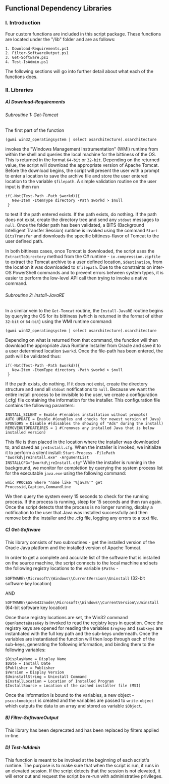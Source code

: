 ## Functional Dependency Libraries

### I. Introduction
  Four custom functions are included in this script package. These functions are located under the "/lib" folder and are as follows:

    1. Download-Requirements.ps1
    2. Filter-SoftwareOutput.ps1
    3. Get-Software.ps1
    4. Test-IsAdmin.ps1

  The following sections will go into further detail about what each of the functions does.

### II. Libraries

##### A) Download-Requirements

###### Subroutine 1: Get-Tomcat

The first part of the function

`(gwmi win32_operatingsystem | select osarchitecture).osarchitecture`


invokes the "Windows Management Instrumentation" (WMI) runtime from within the shell and queries the local machine for the bittiness of the OS. This is returned in the format `64-bit` or `32-bit`. Depending on the returned value, the script will download the appropriate version of Apache Tomcat. Before the download begins, the script will present the user with a prompt to enter a location to save the archive file and store the user entered location to the variable `$filepath`. A simple validation routine on the user input is then run

```
if(-Not(Test-Path -Path $workd)){
   New-Item -ItemType directory -Path $workd > $null
 }
```

to test if the path entered exists. If the path exists, do nothing. If the path does not exist, create the directory tree and send any `stdout` messages to `null`.
Once the folder path has been validated, a BITS (Background Intelligent Transfer Session) runtime is invoked using the command `Start-BitsTransfer` and downloads the specific bittiness-flavor of Tomcat to the user defined path.

In both bittiness cases, once Tomcat is downloaded, the script uses the `ExtractToDirectory` method from the C# runtime - `io.compression.zipfile` to extract the Tomcat archive to a user defined location, `$destination`, from the location it was downloaded to `$filepath`. Due to the constraints on inter-OS PowerShell commands and to prevent errors between system types, it is easier to perform the low-level API call then trying to invoke a native command.

###### Subroutine 2: Install-JavaRE

In a similar vein to the `Get-Tomcat` routine, the `Install-JavaRE` routine begins by querying the OS for its bittiness (which is returned in the format of either `32-bit` or `64-bit`) using the WMI runtime command:

`(gwmi win32_operatingsystem | select osarchitecture).osarchitecture`

Depending on what is returned from that command, the function will then download the appropriate Java Runtime Installer from Oracle and save it to a user determined location `$workd`. Once the file-path has been entered, the path will be validated thus:

```
if(-Not(Test-Path -Path $workd)){
   New-Item -ItemType directory -Path $workd > $null
 }
```

If the path exists, do nothing. If it does not exist, create the directory structure and send all `stdout` notifications to `null`.
Because we want the entire install process to be invisible to the user, we create a configuration (.cfg) file containing the information for the installer. This configuration file contains the following paramters:

```
INSTALL_SILENT = Enable #(enables installation without prompts)
AUTO_UPDATE = Enable #(enables and checks for newest version of Java)
SPONSORS = Disable #(disables the showing of "Ads" during the install)
REMOVEOUTOFDATEJRES = 1 #(removes any installed Java that is below installed version)
```

This file is then placed in the location where the installer was downloaded to, and saved as `jreInstall.cfg`.
When the installer is invoked, we initialize it to perform a silent install: `Start-Process -FilePath "$workd\jreInstall.exe" -ArgumentList INSTALLCFG="$workd\jreInstall.cfg"` While the installer is running in the background, we monitor for completion by querying the system process list for the executable `java.exe` using the following command:

`wmic PROCESS where "name like '%java%'" get Processid,Caption,Commandline`

We then query the system every 15 seconds to check for the running process. If the process is running, sleep for 15 seconds and then run again. Once the script detects that the process is no longer running, display a notification to the user that Java was installed successfully and then remove both the installer and the .cfg file, logging any errors to a text file.



##### C) Get-Software
This library consists of two subroutines - get the installed version of the Oracle Java platform and the installed version of Apache Tomcat.

In order to get a complete and accurate list of the software that is installed on the source machine, the script connects to the local machine and sets the following registry locations to the variable `$Paths` -

`SOFTWARE\\Microsoft\\Windows\\CurrentVersion\\Uninstall` (32-bit software key location)

AND

`SOFTWARE\\Wow6432node\\Microsoft\\Windows\\CurrentVersion\\Uninstall` (64-bit software key location)

Once those registry locations are set, the Win32 command `OpenRemoteBaseKey` is invoked to read the registry keys in question. Once the registry keys are opened for reading the variables `$regkey` and `$subkeys` are instantiated with the full key path and the sub-keys underneath. Once the variables are instantiated the function will then loop through each of the sub-keys, generating the following information, and binding them to the following variables:

```
$DisplayName = Display Name
$Date = Install Date
$Publisher = Publisher
$Version = Display Version
$UninstallString = Uninstall Command
$InstallLocation = Location of Installed Program
$InstallSource = Location of the cached installer file (MSI)
```
Once the information is bound to the variables, a new object - `pscustomobject` is created and the variables are passed to `write-object` which outputs the data to an array and stored as variable `$Object`.


##### B) Filter-SoftwareOutput
This library has been deprecated and has been replaced by filters applied in-line.

##### D) Test-IsAdmin
This function is meant to be invoked at the beginning of each script's runtime. The purpose is to make sure that when the script is run, it runs in an elevated session. If the script detects that the session is not elevated, it will error out and request the script be re-run with administrative privileges.
